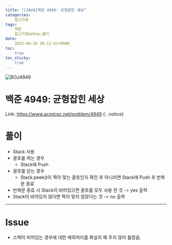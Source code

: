 ```yaml
---
title: "[JAVA]백준 4949: 균형잡힌 세상"
categories:
    알고리즘
tags:
    백준
    알고리즘&nbsp;풀이
date:
    2023-04-26 10:11:41+0900
toc:
    true
toc_sticky:
    true
---
```

![BOJ4949](https://user-images.githubusercontent.com/77597885/234440734-fd8d2fd4-8a9e-4aef-a885-b2df9e236933.png)




# 백준 4949: 균형잡힌 세상
Link: <https://www.acmicpc.net/problem/4949>
{: .notice}



# 풀이
* Stack 사용
* 괄호를 여는 경우
  * Stack에 Push
* 괄호를 닫는 경우
  * Stack.peek()이 짝이 맞는 괄호인지 확인 후 아니라면 Stack에 Push 후  반복문 종료
* 반복문 종료 시 Stack이 비어있으면 괄호를 모두 사용 한 것 -> yes 출력
* Stack이 비어있지 않다면 짝이 맞지 않았다는 것 -> no 출력

<script src="https://gist.github.com/cuzzzu1318/f789b6996fd7e0208aeb940d1430335c.js"></script>
***

# Issue

* 스택이 비어있는 경우에 대한 예외처리를 확실히 해 주지 않아 틀렸음.